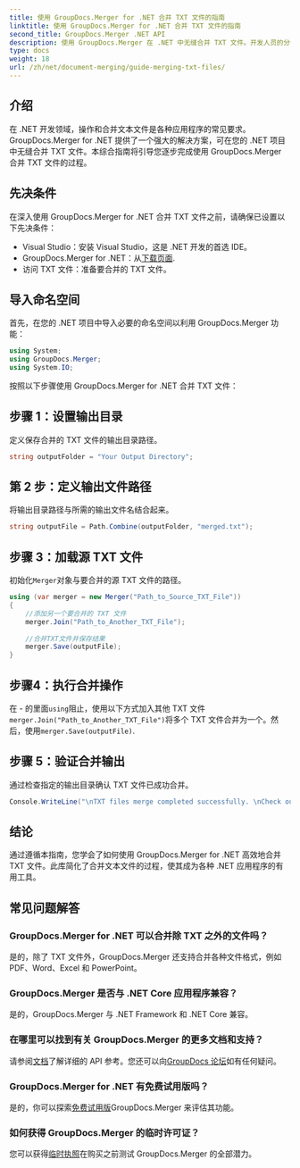 ```yaml
---
title: 使用 GroupDocs.Merger for .NET 合并 TXT 文件的指南
linktitle: 使用 GroupDocs.Merger for .NET 合并 TXT 文件的指南
second_title: GroupDocs.Merger .NET API
description: 使用 GroupDocs.Merger 在 .NET 中无缝合并 TXT 文件。开发人员的分步指南。提供文档和支持。
type: docs
weight: 18
url: /zh/net/document-merging/guide-merging-txt-files/
---
```

## 介绍
在 .NET 开发领域，操作和合并文本文件是各种应用程序的常见要求。GroupDocs.Merger for .NET 提供了一个强大的解决方案，可在您的 .NET 项目中无缝合并 TXT 文件。本综合指南将引导您逐步完成使用 GroupDocs.Merger 合并 TXT 文件的过程。
## 先决条件
在深入使用 GroupDocs.Merger for .NET 合并 TXT 文件之前，请确保已设置以下先决条件：
- Visual Studio：安装 Visual Studio，这是 .NET 开发的首选 IDE。
-  GroupDocs.Merger for .NET：从[下载页面](https://releases.groupdocs.com/merger/net/).
- 访问 TXT 文件：准备要合并的 TXT 文件。

## 导入命名空间
首先，在您的 .NET 项目中导入必要的命名空间以利用 GroupDocs.Merger 功能：
```csharp
using System; 
using GroupDocs.Merger;
using System.IO;
```

按照以下步骤使用 GroupDocs.Merger for .NET 合并 TXT 文件：
## 步骤 1：设置输出目录
定义保存合并的 TXT 文件的输出目录路径。
```csharp
string outputFolder = "Your Output Directory";
```
## 第 2 步：定义输出文件路径
将输出目录路径与所需的输出文件名结合起来。
```csharp
string outputFile = Path.Combine(outputFolder, "merged.txt");
```
## 步骤 3：加载源 TXT 文件
初始化`Merger`对象与要合并的源 TXT 文件的路径。
```csharp
using (var merger = new Merger("Path_to_Source_TXT_File"))
{
    //添加另一个要合并的 TXT 文件
    merger.Join("Path_to_Another_TXT_File");
    
    //合并TXT文件并保存结果
    merger.Save(outputFile);
}
```
## 步骤4：执行合并操作
在 - 的里面`using`阻止，使用以下方式加入其他 TXT 文件`merger.Join("Path_to_Another_TXT_File")`将多个 TXT 文件合并为一个。然后，使用`merger.Save(outputFile)`.
## 步骤 5：验证合并输出
通过检查指定的输出目录确认 TXT 文件已成功合并。
```csharp
Console.WriteLine("\nTXT files merge completed successfully. \nCheck output in {0}", outputFolder);
```

## 结论
通过遵循本指南，您学会了如何使用 GroupDocs.Merger for .NET 高效地合并 TXT 文件。此库简化了合并文本文件的过程，使其成为各种 .NET 应用程序的有用工具。

## 常见问题解答
### GroupDocs.Merger for .NET 可以合并除 TXT 之外的文件吗？
是的，除了 TXT 文件外，GroupDocs.Merger 还支持合并各种文件格式，例如 PDF、Word、Excel 和 PowerPoint。
### GroupDocs.Merger 是否与 .NET Core 应用程序兼容？
是的，GroupDocs.Merger 与 .NET Framework 和 .NET Core 兼容。
### 在哪里可以找到有关 GroupDocs.Merger 的更多文档和支持？
请参阅[文档](https://reference.groupdocs.com/merger/net/)了解详细的 API 参考。您还可以向[GroupDocs 论坛](https://forum.groupdocs.com/c/merger/32)如有任何疑问。
### GroupDocs.Merger for .NET 有免费试用版吗？
是的，你可以探索[免费试用版](https://releases.groupdocs.com/)GroupDocs.Merger 来评估其功能。
### 如何获得 GroupDocs.Merger 的临时许可证？
您可以获得[临时执照](https://purchase.groupdocs.com/temporary-license/)在购买之前测试 GroupDocs.Merger 的全部潜力。